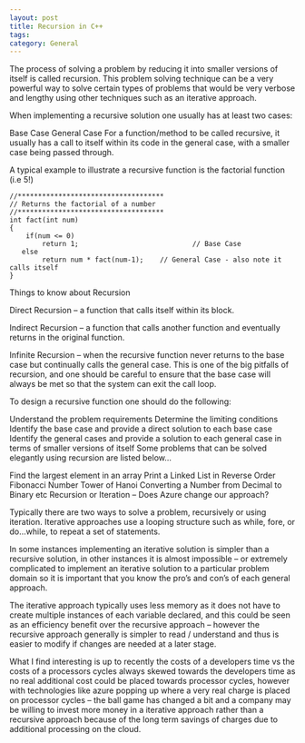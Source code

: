 ```yaml
---
layout: post
title: Recursion in C++
tags: 
category: General
---
```

The process of solving a problem by reducing it into smaller versions of itself is called recursion. This problem solving technique can be a very powerful way to solve certain types of problems that would be very verbose and lengthy using other techniques such as an iterative approach.

When implementing a recursive solution one usually has at least two cases:

Base Case
General Case
For a function/method to be called recursive, it usually has a call to itself within its code in the general case, with a smaller case being passed through.

A typical example to illustrate a recursive function is the factorial function (i.e 5!)

~~~
//************************************ 
// Returns the factorial of a number 
//************************************ 
int fact(int num) 
{ 
    if(num <= 0) 
        return 1;                            // Base Case 
   else 
        return num * fact(num-1);    // General Case - also note it calls itself 
}
~~~

Things to know about Recursion

Direct Recursion – a function that calls itself within its block.

Indirect Recursion – a function that calls another function and eventually returns in the original function.

Infinite Recursion – when the recursive function never returns to the base case but continually calls the general case. This is one of the big pitfalls of recursion, and one should be careful to ensure that the base case will always be met so that the system can exit the call loop.

To design a recursive function one should do the following:

Understand the problem requirements
Determine the limiting conditions
Identify the base case and provide a direct solution to each base case
Identify the general cases and provide a solution to each general case in terms of smaller versions of itself
Some problems that can be solved elegantly using recursion are listed below…

Find the largest element in an array
Print a Linked List in Reverse Order
Fibonacci Number
Tower of Hanoi
Converting a Number from Decimal to Binary
etc
Recursion or Iteration – Does Azure change our approach?

Typically there are two ways to solve a problem, recursively or using iteration. Iterative approaches use a looping structure such as while, fore, or do…while, to repeat a set of statements.

In some instances implementing an iterative solution is simpler than a recursive solution, in other instances it is almost impossible – or extremely complicated to implement an iterative solution to a particular problem domain so it is important that you know the pro’s and con’s of each general approach.

The iterative approach typically uses less memory as it does not have to create multiple instances of each variable declared, and this could be seen as an efficiency benefit over the recursive approach – however the recursive approach generally is simpler to read / understand and thus is easier to modify if changes are needed at a later stage.

What I find interesting is up to recently the costs of a developers time vs the costs of a processors cycles always skewed towards the developers time as no real additional cost could be placed towards processor cycles, however with technologies like azure popping up where a very real charge is placed on processor cycles – the ball game has changed a bit and a company may be willing to invest more money in a iterative approach rather than a recursive approach because of the long term savings of charges due to additional processing on the cloud.